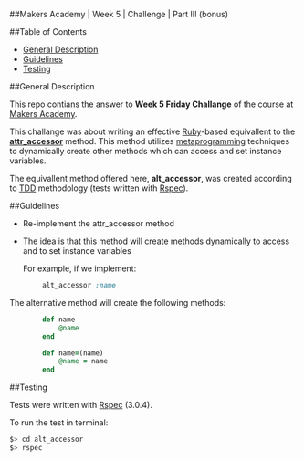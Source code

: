 ##Makers Academy | Week 5 | Challenge | Part III (bonus)

##Table of Contents

* [General Description](#general-description)
* [Guidelines](#guidelines)
* [Testing](#testing)


##General Description

This repo contians the answer to __Week 5 Friday Challange__ of the course 
at [Makers Academy](http://www.makersacademy.com/).

This challange was about writing an effective [Ruby](https://www.ruby-lang.org/en/)-based 
equivallent to the [__attr_accessor__](http://www.rubyist.net/~slagell/ruby/accessors.html) 
method. This method utilizes 
[metaprogramming](http://en.wikipedia.org/wiki/Metaprogramming) techniques to 
dynamically create other methods which can access and set instance variables.

The equivallent method offered here, __alt_accessor__, was created according to 
[TDD](http://en.wikipedia.org/wiki/Test-driven_development) 
methodology (tests written with [Rspec](http://rspec.info/)).


##Guidelines

* Re-implement the attr_accessor method
* The idea is that this method will create methods dynamically to access and to set 
  instance variables

  For example, if we implement:

```ruby
		alt_accessor :name
```
   The alternative method will create the following methods:

```ruby
		def name
			@name
		end

		def name=(name)
			@name = name
		end
```


##Testing

Tests were written with [Rspec](http://rspec.info/) (3.0.4).

To run the test in terminal: 

```bash
$> cd alt_accessor
$> rspec
```
